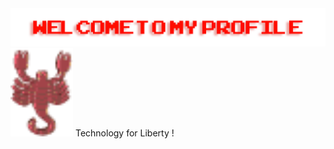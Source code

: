   <img src="https://github.com/Scr0p1on/Scr0p1on/blob/main/welcomep.png?raw=true" style="max-width: 100%;" alt="Welcome to my Github Profile" />
  <img src="https://raw.githubusercontent.com/Scr0p1on/Scr0p1on/main/animated-scorpion-image-0002.gif" width="100"> Technology for Liberty !

